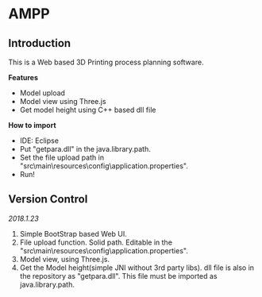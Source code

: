 # AMPP

## Introduction

This is a Web based 3D Printing process planning software.

**Features**
- Model upload
- Model view using Three.js
- Get model height using C++ based dll file

**How to import**
- IDE: Eclipse
- Put "getpara.dll" in the java.library.path.
- Set the file upload path in "src\main\resources\config\application.properties".
- Run!

## Version Control
*2018.1.23*
1. Simple BootStrap based Web UI.
2. File upload function. Solid path. Editable in the "src\main\resources\config\application.properties".
3. Model view, using Three.js.
4. Get the Model height(simple JNI without 3rd party libs). dll file is also in the repository as "getpara.dll". 
   This file must be imported as java.library.path.
